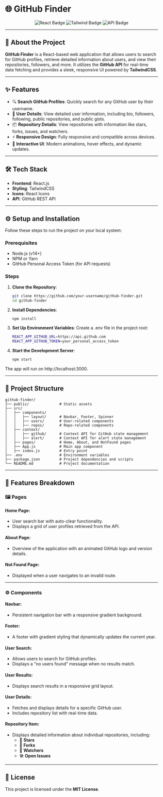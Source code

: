 # 🌐 GitHub Finder

<p align="center">
  <img src="https://img.shields.io/badge/React-18.2.0-blue.svg" alt="React Badge" />
  <img src="https://img.shields.io/badge/TailwindCSS-3.0.0-green.svg" alt="Tailwind Badge" />
  <img src="https://img.shields.io/badge/API-GitHub%20API-black" alt="API Badge" />
</p>

---

## 🚀 About the Project

**GitHub Finder** is a React-based web application that allows users to search for GitHub profiles, retrieve detailed information about users, and view their repositories, followers, and more. It utilizes the **GitHub API** for real-time data fetching and provides a sleek, responsive UI powered by **TailwindCSS**.

---

## ✨ Features

- 🔍 **Search GitHub Profiles**: Quickly search for any GitHub user by their username.
- 👤 **User Details**: View detailed user information, including bio, followers, following, public repositories, and public gists.
- 📦 **Repository Details**: View repositories with information like stars, forks, issues, and watchers.
- ⚡ **Responsive Design**: Fully responsive and compatible across devices.
- 🎨 **Interactive UI**: Modern animations, hover effects, and dynamic updates.

---

## 🛠️ Tech Stack

- **Frontend**: React.js
- **Styling**: TailwindCSS
- **Icons**: React Icons
- **API**: GitHub REST API

---

## ⚙️ Setup and Installation

Follow these steps to run the project on your local system:

### Prerequisites

- Node.js (v14+)
- NPM or Yarn
- GitHub Personal Access Token (for API requests)

### Steps

1. **Clone the Repository**:
   ```bash
   git clone https://github.com/your-username/github-finder.git
   cd github-finder
2. **Install Dependencies**:
   ```bash
   npm install
3. **Set Up Environment Variables**:
    Create a .env file in the project root:
    ```bash
    REACT_APP_GITHUB_URL=https://api.github.com
    REACT_APP_GITHUB_TOKEN=your_personal_access_token
4. **Start the Development Server**:
    ```bash
    npm start

The app will run on http://localhost:3000.

---

## 📂 Project Structure
    github-finder/
    ├── public/              # Static assets
    ├── src/
    │   ├── components/
    │   │   ├── layout/      # Navbar, Footer, Spinner
    │   │   ├── users/       # User-related components
    │   │   ├── repos/       # Repo-related components
    │   ├── context/
    │   │   ├── github/      # Context API for GitHub state management
    │   │   ├── alert/       # Context API for alert state management
    │   ├── pages/           # Home, About, and NotFound pages
    │   ├── App.js           # Main app component
    │   ├── index.js         # Entry point
    ├── .env                 # Environment variables
    ├── package.json         # Project dependencies and scripts
    └── README.md            # Project documentation


---

## 🌟 Features Breakdown

### 🖼️ Pages

#### **Home Page**:
- User search bar with auto-clear functionality.
- Displays a grid of user profiles retrieved from the API.

#### **About Page**:
- Overview of the application with an animated GitHub logo and version details.

#### **Not Found Page**:
- Displayed when a user navigates to an invalid route.

---

### ⚙️ Components

#### **Navbar**:
- Persistent navigation bar with a responsive gradient background.

#### **Footer**:
- A footer with gradient styling that dynamically updates the current year.

#### **User Search**:
- Allows users to search for GitHub profiles.
- Displays a "no users found" message when no results match.

#### **User Results**:
- Displays search results in a responsive grid layout.

#### **User Details**:
- Fetches and displays details for a specific GitHub user.
- Includes repository list with real-time data.

#### **Repository Item**:
- Displays detailed information about individual repositories, including:
  - 🌟 **Stars**
  - 🍴 **Forks**
  - 👀 **Watchers**
  - 🛠️ **Open Issues**

---

## 📄 License

This project is licensed under the **MIT License**. 
